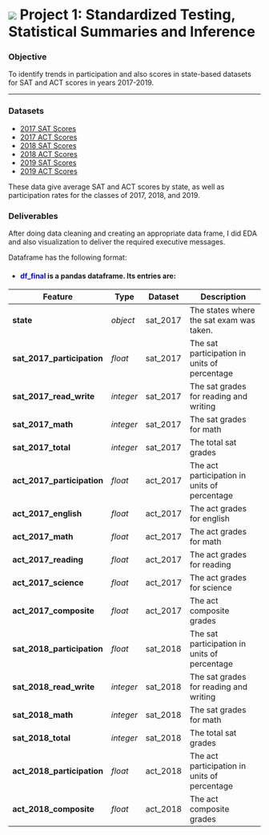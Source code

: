 # ![](https://ga-dash.s3.amazonaws.com/production/assets/logo-9f88ae6c9c3871690e33280fcf557f33.png) Project 1: Standardized Testing, Statistical Summaries and Inference

### Objective

To identify trends in participation and also scores in state-based datasets for SAT and ACT scores in years 2017-2019.

---

### Datasets

- [2017 SAT Scores](./data/sat_2017.csv)
- [2017 ACT Scores](./data/act_2017.csv)
- [2018 SAT Scores](./data/sat_2018.csv)
- [2018 ACT Scores](./data/act_2018.csv)
- [2019 SAT Scores](./data/sat_2019.csv)
- [2019 ACT Scores](./data/act_2019.csv)

These data give average SAT and ACT scores by state, as well as participation rates for the classes of 2017, 2018, and 2019.


### Deliverables

After doing data cleaning and creating an appropriate data frame, I did EDA and also visualization to deliver the required executive messages.

Dataframe has the following format:

- #### <font color='blue'> df_final</font> is a pandas dataframe. Its entries are: 

|Feature|Type|Dataset|Description|
|---|---|---|---|
|**state**|*object*|sat_2017|The states where the sat exam was taken.|
|**sat_2017_participation**|*float*|sat_2017|The sat participation in units of percentage|
|**sat_2017_read_write**|*integer*|sat_2017|The sat grades for reading and writing|
|**sat_2017_math**|*integer*|sat_2017|The sat grades for math|
|**sat_2017_total**|*integer*|sat_2017|The total sat grades|
|**act_2017_participation**|*float*|act_2017|The act participation in units of percentage|
|**act_2017_english**|*float*|act_2017|The act grades for english|
|**act_2017_math**|*float*|act_2017|The act grades for math|
|**act_2017_reading**|*float*|act_2017|The act grades for reading|
|**act_2017_science**|*float*|act_2017|The act grades for science|
|**act_2017_composite**|*float*|act_2017|The act composite grades|
|**sat_2018_participation**|*float*|sat_2018|The sat participation in units of percentage|
|**sat_2018_read_write**|*integer*|sat_2018|The sat grades for reading and writing|
|**sat_2018_math**|*integer*|sat_2018|The sat grades for math|
|**sat_2018_total**|*integer*|sat_2018|The total sat grades|
|**act_2018_participation**|*float*|act_2018|The act participation in units of percentage|
|**act_2018_composite**|*float*|act_2018|The act composite grades|
